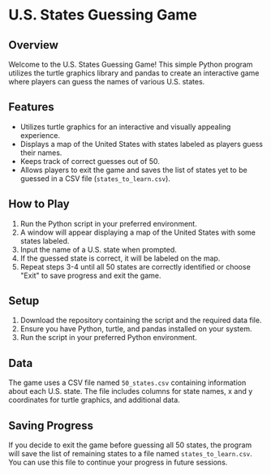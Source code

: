 # U.S. States Guessing Game

## Overview
Welcome to the U.S. States Guessing Game! This simple Python program utilizes the turtle graphics library and pandas to create an interactive game where players can guess the names of various U.S. states.

## Features
- Utilizes turtle graphics for an interactive and visually appealing experience.
- Displays a map of the United States with states labeled as players guess their names.
- Keeps track of correct guesses out of 50.
- Allows players to exit the game and saves the list of states yet to be guessed in a CSV file (`states_to_learn.csv`).

## How to Play
1. Run the Python script in your preferred environment.
2. A window will appear displaying a map of the United States with some states labeled.
3. Input the name of a U.S. state when prompted.
4. If the guessed state is correct, it will be labeled on the map.
5. Repeat steps 3-4 until all 50 states are correctly identified or choose "Exit" to save progress and exit the game.

## Setup
1. Download the repository containing the script and the required data file.
2. Ensure you have Python, turtle, and pandas installed on your system.
3. Run the script in your preferred Python environment.

## Data
The game uses a CSV file named `50_states.csv` containing information about each U.S. state. The file includes columns for state names, x and y coordinates for turtle graphics, and additional data.

## Saving Progress
If you decide to exit the game before guessing all 50 states, the program will save the list of remaining states to a file named `states_to_learn.csv`. You can use this file to continue your progress in future sessions.
